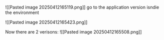 ![[Pasted image 20250412165119.png]]
go to the application version isndie the environment


![[Pasted image 20250412165423.png]]


Now there are 2 verisons:
![[Pasted image 20250412165508.png]]

